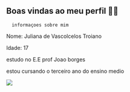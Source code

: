 ## Boas vindas ao meu perfil 🙂👋

      informaçoes sobre mim
Nome: Juliana de Vascolcelos Troiano

Idade: 17

estudo no E.E prof Joao borges 

estou cursando o terceiro ano do ensino medio


![](https://media1.tenor.com/m/hwOB0xcJ3DwAAAAC/breakup-peach.gif)
